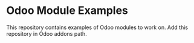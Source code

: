 # Odoo Module Examples

This repository contains examples of Odoo modules to work on. Add this repository in Odoo addons path.

